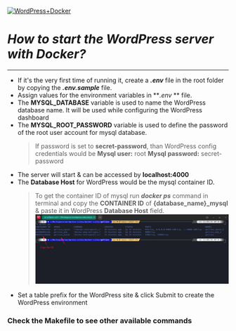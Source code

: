 
[![WordPress+Docker](https://banck.net/wp-content/uploads/2015/08/Wordpress_Docker.png "WordPress+Docker")](https://banck.net/wp-content/uploads/2015/08/Wordpress_Docker.png "WordPress+Docker")
# *How to start the WordPress server with Docker?*

------------
- If it's the very first time of running it, create a ***.env*** file in the root folder by copying the ***.env.sample*** file.
- Assign values for the environment variables in ***.env* ** file.
- The **MYSQL_DATABASE** variable is used to name the WordPress database name. It will be used while configuring the WordPress dashboard
- The **MYSQL_ROOT_PASSWORD** variable is used to define the password of the root user account for mysql database.
  > If password is set to **secret-password**, than WordPress config credentials would be 
  **Mysql user:** root
  **Mysql password:** secret-password
-  The server will start & can be accessed by **localhost:4000**
-  The **Database Host** for WordPress would be the mysql container ID.
      > To get the container ID of mysql run ***docker ps*** command in terminal and copy the **CONTAINER ID** of **{database_name}_mysql** & paste it in WordPress **Database Host** field.
[![Container ID](https://raw.githubusercontent.com/arifur-rahman-arif/docker-wordpress/main/images/how-to-copy-container-id.png "Container ID")](https://raw.githubusercontent.com/arifur-rahman-arif/docker-wordpress/main/images/how-to-copy-container-id.png "Container ID")
- Set a table prefix for the WordPress site & click Submit to create the WordPress environment

### Check the Makefile to see other available commands